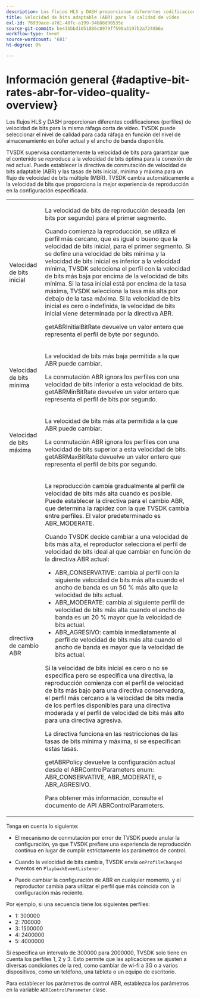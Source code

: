 ```yaml
---
description: Los flujos HLS y DASH proporcionan diferentes codificaciones (perfiles) de velocidad de bits para la misma ráfaga corta de vídeo. TVSDK puede seleccionar el nivel de calidad para cada ráfaga en función del nivel de almacenamiento en búfer actual y el ancho de banda disponible.
title: Velocidad de bits adaptable (ABR) para la calidad de vídeo
exl-id: 76939ace-a7d1-40fc-a199-94b88d90535e
source-git-commit: be43bbbd1051886c8979ff590a3197b2a7249b6a
workflow-type: tm+mt
source-wordcount: '681'
ht-degree: 0%

---
```


# Información general {#adaptive-bit-rates-abr-for-video-quality-overview}

Los flujos HLS y DASH proporcionan diferentes codificaciones (perfiles) de velocidad de bits para la misma ráfaga corta de vídeo. TVSDK puede seleccionar el nivel de calidad para cada ráfaga en función del nivel de almacenamiento en búfer actual y el ancho de banda disponible.

TVSDK supervisa constantemente la velocidad de bits para garantizar que el contenido se reproduce a la velocidad de bits óptima para la conexión de red actual. Puede establecer la directiva de conmutación de velocidad de bits adaptable (ABR) y las tasas de bits inicial, mínima y máxima para un flujo de velocidad de bits múltiple (MBR). TVSDK cambia automáticamente a la velocidad de bits que proporciona la mejor experiencia de reproducción en la configuración especificada.

<table id="table_AF838E082235406AA359BF1C1A77F85F"> 
 <tbody> 
  <tr> 
   <td colname="col01"> Velocidad de bits inicial </td> 
   <td colname="col2"> <p>La velocidad de bits de reproducción deseada (en bits por segundo) para el primer segmento. </p> <p>Cuando comienza la reproducción, se utiliza el perfil más cercano, que es igual o bueno que la velocidad de bits inicial, para el primer segmento. Si se define una velocidad de bits mínima y la velocidad de bits inicial es inferior a la velocidad mínima, TVSDK selecciona el perfil con la velocidad de bits más baja por encima de la velocidad de bits mínima. Si la tasa inicial está por encima de la tasa máxima, TVSDK selecciona la tasa más alta por debajo de la tasa máxima. Si la velocidad de bits inicial es cero o indefinida, la velocidad de bits inicial viene determinada por la directiva ABR. </p> <p><span class="codeph"> getABRInitialBitRate</span> devuelve un valor entero que representa el perfil de byte por segundo. </p> </td> 
  </tr> 
  <tr> 
   <td colname="col01"> Velocidad de bits mínima </td> 
   <td colname="col2"> <p>La velocidad de bits más baja permitida a la que ABR puede cambiar. </p> <p>La conmutación ABR ignora los perfiles con una velocidad de bits inferior a esta velocidad de bits. <span class="codeph"> getABRMinBitRate</span> devuelve un valor entero que representa el perfil de bits por segundo. </p> </td> 
  </tr> 
  <tr> 
   <td colname="col01"> Velocidad de bits máxima </td> 
   <td colname="col2"> <p>La velocidad de bits más alta permitida a la que ABR puede cambiar. </p> <p>La conmutación ABR ignora los perfiles con una velocidad de bits superior a esta velocidad de bits. <span class="codeph"> getABRMaxBitRate</span> devuelve un valor entero que representa el perfil de bits por segundo. </p> </td> 
  </tr> 
  <tr> 
   <td colname="col01"> directiva de cambio ABR </td> 
   <td colname="col2"> <p>La reproducción cambia gradualmente al perfil de velocidad de bits más alta cuando es posible. Puede establecer la directiva para el cambio ABR, que determina la rapidez con la que TVSDK cambia entre perfiles. El valor predeterminado es <span class="codeph"> ABR_MODERATE</span>. </p> <p>Cuando TVSDK decide cambiar a una velocidad de bits más alta, el reproductor selecciona el perfil de velocidad de bits ideal al que cambiar en función de la directiva ABR actual: 
     <ul id="ul_AC9C99D84A3B4A8DBD1A05CC05DEE771"> 
      <li id="li_B79C0AA2CBFB42FF98A257CEC9C400BA"><span class="codeph"> ABR_CONSERVATIVE</span>: cambia al perfil con la siguiente velocidad de bits más alta cuando el ancho de banda es un 50 % más alto que la velocidad de bits actual. </li> 
      <li id="li_38CC3A95D8634F359D0F7C273D0108C0"><span class="codeph"> ABR_MODERATE</span>: cambia al siguiente perfil de velocidad de bits más alta cuando el ancho de banda es un 20 % mayor que la velocidad de bits actual. </li> 
      <li id="li_E845C035420D4B3FB2B179F448F8CA85"><span class="codeph"> ABR_AGRESIVO</span>: cambia inmediatamente al perfil de velocidad de bits más alta cuando el ancho de banda es mayor que la velocidad de bits actual. </li> 
     </ul> </p> <p>Si la velocidad de bits inicial es cero o no se especifica pero se especifica una directiva, la reproducción comienza con el perfil de velocidad de bits más bajo para una directiva conservadora, el perfil más cercano a la velocidad de bits media de los perfiles disponibles para una directiva moderada y el perfil de velocidad de bits más alto para una directiva agresiva. </p> <p>La directiva funciona en las restricciones de las tasas de bits mínima y máxima, si se especifican estas tasas. </p> <p> <span class="codeph"> getABRPolicy</span> devuelve la configuración actual desde el <span class="codeph"> ABRControlParameters</span> enum: <span class="codeph"> ABR_CONSERVATIVE</span>, <span class="codeph"> ABR_MODERATE</span>, o <span class="codeph"> ABR_AGRESIVO</span>. </p> <p>Para obtener más información, consulte el documento de API ABRControlParameters.</p> </td> 
  </tr> 
 </tbody> 
</table>

Tenga en cuenta lo siguiente:

* El mecanismo de conmutación por error de TVSDK puede anular la configuración, ya que TVSDK prefiere una experiencia de reproducción continua en lugar de cumplir estrictamente los parámetros de control.
* Cuando la velocidad de bits cambia, TVSDK envía `onProfileChanged` eventos en `PlaybackEventListener`.

* Puede cambiar la configuración de ABR en cualquier momento, y el reproductor cambia para utilizar el perfil que más coincida con la configuración más reciente.

Por ejemplo, si una secuencia tiene los siguientes perfiles:

* 1: 300000
* 2: 700000
* 3: 1500000
* 4: 2400000
* 5: 4000000

Si especifica un intervalo de 300000 para 2000000, TVSDK solo tiene en cuenta los perfiles 1, 2 y 3. Esto permite que las aplicaciones se ajusten a diversas condiciones de la red, como cambiar de wi-fi a 3G o a varios dispositivos, como un teléfono, una tableta o un equipo de escritorio.

Para establecer los parámetros de control ABR, establezca los parámetros en la variable `ABRControlParameter` clase.

